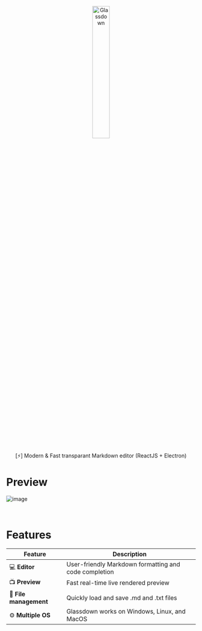 <p align="center">
  <img width="30%" height="30%" src="https://user-images.githubusercontent.com/62119716/133891328-b6d1975f-8fdd-4bc0-8a5a-87804e117761.png" alt="Glassdown" />
</p>

<p align="center">
  [⚡️] Modern & Fast transparant Markdown editor (ReactJS + Electron)
</p>

# Preview

![image](https://user-images.githubusercontent.com/62119716/133890931-71abc8e2-c429-41ba-aca7-88a3923007c6.png)

<br>

# Features

Feature | Description
----|---
💻 **Editor** | User-friendly Markdown formatting and code completion
📺 **Preview** | Fast real-time live rendered preview
📝 **File management** | Quickly load and save .md and .txt files
⚙️ **Multiple OS** | Glassdown works on Windows, Linux, and MacOS
